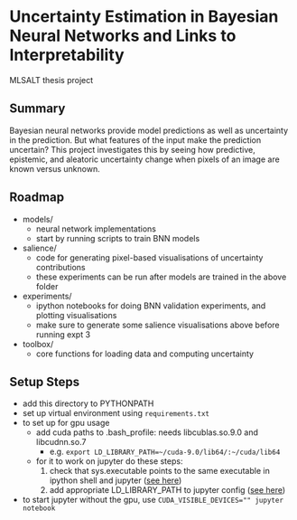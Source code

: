 # Uncertainty Estimation in Bayesian Neural Networks and Links to Interpretability

MLSALT thesis project

## Summary

Bayesian neural networks provide model predictions as well as uncertainty in the prediction. But what features of the input make the prediction uncertain? This project investigates this by seeing how predictive, epistemic, and aleatoric uncertainty change when pixels of an image are known versus unknown.

## Roadmap
- models/
	- neural network implementations
	- start by running scripts to train BNN models
- salience/
	- code for generating pixel-based visualisations of uncertainty contributions
	- these experiments can be run after models are trained in the above folder
- experiments/
	- ipython notebooks for doing BNN validation experiments, and plotting visualisations
	- make sure to generate some salience visualisations above before running expt 3
- toolbox/
	- core functions for loading data and computing uncertainty

## Setup Steps
- add this directory to PYTHONPATH
- set up virtual environment using `requirements.txt`
- to set up for gpu usage
	- add cuda paths to .bash_profile: needs libcublas.so.9.0 and libcudnn.so.7
		- e.g. `export LD_LIBRARY_PATH=~/cuda-9.0/lib64/:~/cuda/lib64`
	- for it to work on jupyter do these steps:
		1. check that sys.executable points to the same executable in ipython shell and jupyter ([see here](https://github.com/jupyter/notebook/issues/2120))
		2. add appropriate LD_LIBRARY_PATH to jupyter config ([see here](https://github.com/jupyter/notebook/issues/1290))
- to start jupyter without the gpu, use `CUDA_VISIBLE_DEVICES="" jupyter notebook`	


